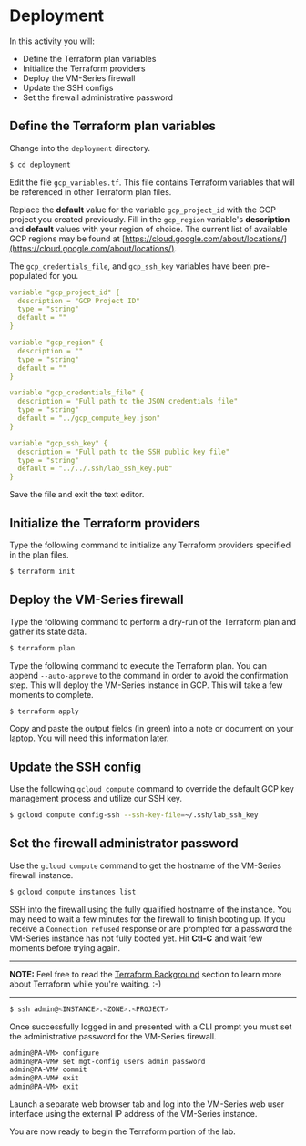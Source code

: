 # Deployment

In this activity you will:

* Define the Terraform plan variables
* Initialize the Terraform providers
* Deploy the VM-Series firewall
* Update the SSH configs
* Set the firewall administrative password

## Define the Terraform plan variables

Change into the `deployment` directory.

```bash
$ cd deployment
```

Edit the file `gcp_variables.tf`.  This file contains Terraform variables that will be referenced in other Terraform plan files.

Replace the **default** value for the variable `gcp_project_id` with the GCP project you created previously.  Fill in the `gcp_region` variable's **description** and **default** values with your region of choice.  The current list of available GCP regions may be found at [https://cloud.google.com/about/locations/](https://cloud.google.com/about/locations/).

The `gcp_credentials_file`, and `gcp_ssh_key` variables have been pre-populated for you.

```yml
variable "gcp_project_id" {
  description = "GCP Project ID"
  type = "string"
  default = ""
}

variable "gcp_region" {
  description = ""
  type = "string"
  default = ""
}

variable "gcp_credentials_file" {
  description = "Full path to the JSON credentials file"
  type = "string"
  default = "../gcp_compute_key.json"
}

variable "gcp_ssh_key" {
  description = "Full path to the SSH public key file"
  type = "string"
  default = "../../.ssh/lab_ssh_key.pub"
}
```

Save the file and exit the text editor.

## Initialize the Terraform providers
Type the following command to initialize any Terraform providers specified in the plan files.

```bash
$ terraform init
```

## Deploy the VM-Series firewall
Type the following command to perform a dry-run of the Terraform plan and gather its state data.

```bash
$ terraform plan
```

Type the following command to execute the Terraform plan.  You can append `--auto-approve` to the command in order to avoid the confirmation step.  This will deploy the VM-Series instance in GCP.  This will take a few moments to complete.

```bash
$ terraform apply
```
Copy and paste the output fields (in green) into a note or document on your laptop.  You will need this information later.

## Update the SSH config
Use the following `gcloud compute` command to override the default GCP key management process and utilize our SSH key.

```bash
$ gcloud compute config-ssh --ssh-key-file=~/.ssh/lab_ssh_key
```

## Set the firewall administrator password
Use the `gcloud compute` command to get the hostname of the VM-Series firewall instance.

```bash
$ gcloud compute instances list
```

SSH into the firewall using the fully qualified hostname of the instance.  You may need to wait a few minutes for the firewall to finish booting up. If you receive a `Connection refused` response or are prompted for a password the VM-Series instance has not fully booted yet. Hit **Ctl-C** and wait few moments before trying again.

---
**NOTE:** Feel free to read the [Terraform Background](terraform-background) section to learn more about Terraform while you're waiting. :-)

---

```bash
$ ssh admin@<INSTANCE>.<ZONE>.<PROJECT>
```

Once successfully logged in and presented with a CLI prompt you must set the administrative password for the VM-Series firewall.

```html
admin@PA-VM> configure
admin@PA-VM# set mgt-config users admin password
admin@PA-VM# commit
admin@PA-VM# exit
admin@PA-VM> exit
```

Launch a separate web browser tab and log into the VM-Series web user interface using the external IP address of the VM-Series instance.

You are now ready to begin the Terraform portion of the lab.
